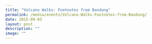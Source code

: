 ```yaml
---
title: "Volcano Walks: Footnotes from Bandung"
permalink: /media/events/Volcano-Walks-Footnotes-from-Bandung/
date: 2015-09-03
layout: post
description: ""
image: ""
---
```

